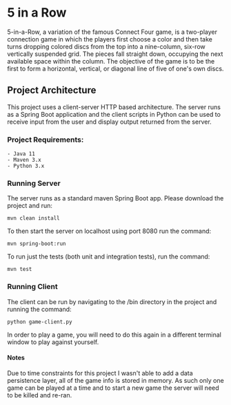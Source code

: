 # 5 in a Row

5-in-a-Row, a variation of the famous Connect Four game, is a two-player connection game
in which the players first choose a color and then take turns dropping colored discs from the
top into a nine-column, six-row vertically suspended grid. The pieces fall straight down,
occupying the next available space within the column. The objective of the game is to be the
first to form a horizontal, vertical, or diagonal line of five of one's own discs.

## Project Architecture

This project uses a client-server HTTP based architecture. The server runs as a Spring Boot application and the client
scripts in Python can be used to receive input from the user and display output returned from the server.

### Project Requirements:
    - Java 11
    - Maven 3.x
    - Python 3.x

### Running Server

The server runs as a standard maven Spring Boot app. Please download the project and run:

```mvn clean install```

 To then start the server on localhost using port 8080 run the command:

 ```mvn spring-boot:run```

 
 To run just the tests (both unit and integration tests), run the command:
 
 ```mvn test```
 
 ### Running Client
 
 The client can be run by navigating to the /bin directory in the project and running the command:
 
 ```python game-client.py```
 
 In order to play a game, you will need to do this again in a different terminal window to play against yourself.
 
 
 #### Notes
 
 Due to time constraints for this project I wasn't able to add a data persistence layer, all of the game info is stored 
 in memory. As such only one game can be played at a time and to start a new game the server will need to be killed and 
 re-ran.
 
